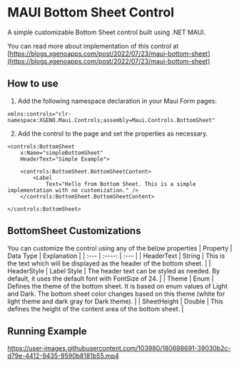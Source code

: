 # MAUI Bottom Sheet Control
A simple customizable Bottom Sheet control built using .NET MAUI.

You can read more about implementation of this control at [https://blogs.xgenoapps.com/post/2022/07/23/maui-bottom-sheet](https://blogs.xgenoapps.com/post/2022/07/23/maui-bottom-sheet)

## How to use
1. Add the following namespace declaration in your Maui Form pages:
```
xmlns:controls="clr-namespace:XGENO.Maui.Controls;assembly=Maui.Controls.BottomSheet"
```
2. Add the control to the page and set the properties as necessary.
```
<controls:BottomSheet
    x:Name="simpleBottomSheet"
    HeaderText="Simple Example">
    
    <controls:BottomSheet.BottomSheetContent> 
        <Label
            Text="Hello from Bottom Sheet. This is a simple implementation with no customization." />
    </controls:BottomSheet.BottomSheetContent>
    
</controls:BottomSheet>
```

## BottomSheet Customizations
You can customize the control using any of the below properties
| Property | Data Type | Explanation |
| :--- | :----: | :--- |
| HeaderText      | String       | This is the text which will be displayed as the header of the bottom sheet.   |
| HeaderStyle   | Label Style        | The header text can be styled as needed. By default, it uses the default font with FontSize of 24.      |
| Theme   | Enum        | Defines the theme of the bottom sheet. It is based on enum values of Light and Dark. The bottom sheet color changes based on this theme (white for light theme and dark gray for Dark theme).      |
| SheetHeight   | Double        | This defines the height of the content area of the bottom sheet.      |

## Running Example
https://user-images.githubusercontent.com/103980/180698691-39030b2c-d79e-4412-9435-9590b8181b55.mp4


